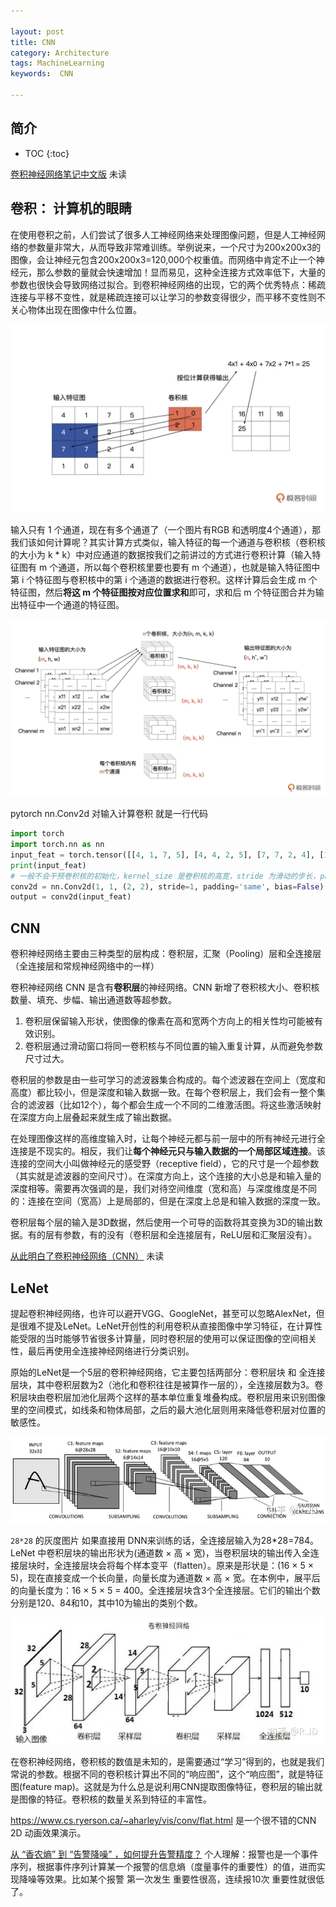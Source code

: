 ```yaml
---

layout: post
title: CNN
category: Architecture
tags: MachineLearning
keywords:  CNN

---
```




## 简介

* TOC
{:toc}

[卷积神经网络笔记](https://cs231n.github.io/convolutional-networks/)[中文版](https://zhuanlan.zhihu.com/p/22038289?refer=intelligentunit) 未读

## 卷积： 计算机的眼睛

在使用卷积之前，人们尝试了很多人工神经网络来处理图像问题，但是人工神经网络的参数量非常大，从而导致非常难训练。举例说来，一个尺寸为200x200x3的图像，会让神经元包含200x200x3=120,000个权重值。而网络中肯定不止一个神经元，那么参数的量就会快速增加！显而易见，这种全连接方式效率低下，大量的参数也很快会导致网络过拟合。到卷积神经网络的出现，它的两个优秀特点：稀疏连接与平移不变性，就是稀疏连接可以让学习的参数变得很少，而平移不变性则不关心物体出现在图像中什么位置。

![](/public/upload/machine/cnn_kernel.png)

输入只有 1 个通道，现在有多个通道了（一个图片有RGB 和透明度4个通道），那我们该如何计算呢？其实计算方式类似，输入特征的每一个通道与卷积核（卷积核的大小为 k * k）中对应通道的数据按我们之前讲过的方式进行卷积计算（输入特征图有 m 个通道，所以每个卷积核里要也要有 m 个通道），也就是输入特征图中第 i 个特征图与卷积核中的第 i 个通道的数据进行卷积。这样计算后会生成 m 个特征图，然后**将这 m 个特征图按对应位置求和**即可，求和后 m 个特征图合并为输出特征中一个通道的特征图。

![](/public/upload/machine/cnn_kernel_cal.png)


pytorch  nn.Conv2d 对输入计算卷积 就是一行代码

```python
import torch
import torch.nn as nn
input_feat = torch.tensor([[4, 1, 7, 5], [4, 4, 2, 5], [7, 7, 2, 4], [1, 0, 2, 4]], dtype=torch.float32)
print(input_feat)
# 一般不会干预卷积核的初始化，kernel_size 是卷积核的高宽，stride 为滑动的步长，padding 为补零的方式
conv2d = nn.Conv2d(1, 1, (2, 2), stride=1, padding='same', bias=False)
output = conv2d(input_feat)
```
## CNN

卷积神经网络主要由三种类型的层构成：卷积层，汇聚（Pooling）层和全连接层（全连接层和常规神经网络中的一样）

卷积神经网络 CNN 是含有**卷积层**的神经网络。CNN 新增了卷积核大小、卷积核数量、填充、步幅、输出通道数等超参数。
1. 卷积层保留输入形状，使图像的像素在高和宽两个方向上的相关性均可能被有效识别。
2. 卷积层通过滑动窗口将同一卷积核与不同位置的输入重复计算，从而避免参数尺寸过大。

卷积层的参数是由一些可学习的滤波器集合构成的。每个滤波器在空间上（宽度和高度）都比较小，但是深度和输入数据一致。在每个卷积层上，我们会有一整个集合的滤波器（比如12个），每个都会生成一个不同的二维激活图。将这些激活映射在深度方向上层叠起来就生成了输出数据。

在处理图像这样的高维度输入时，让每个神经元都与前一层中的所有神经元进行全连接是不现实的。相反，我们让**每个神经元只与输入数据的一个局部区域连接**。该连接的空间大小叫做神经元的感受野（receptive field），它的尺寸是一个超参数（其实就是滤波器的空间尺寸）。在深度方向上，这个连接的大小总是和输入量的深度相等。需要再次强调的是，我们对待空间维度（宽和高）与深度维度是不同的：连接在空间（宽高）上是局部的，但是在深度上总是和输入数据的深度一致。

卷积层每个层的输入是3D数据，然后使用一个可导的函数将其变换为3D的输出数据。有的层有参数，有的没有（卷积层和全连接层有，ReLU层和汇聚层没有）。

[从此明白了卷积神经网络（CNN）](https://mp.weixin.qq.com/s/0iSdnxJT2C6X4ON_OFVrYQ) 未读

## LeNet

提起卷积神经网络，也许可以避开VGG、GoogleNet，甚至可以忽略AlexNet，但是很难不提及LeNet。LeNet开创性的利用卷积从直接图像中学习特征，在计算性能受限的当时能够节省很多计算量，同时卷积层的使用可以保证图像的空间相关性，最后再使用全连接神经网络进行分类识别。

原始的LeNet是一个5层的卷积神经网络，它主要包括两部分：卷积层块 和 全连接层块，其中卷积层数为2（池化和卷积往往是被算作一层的），全连接层数为3。卷积层块由卷积层加池化层两个这样的基本单位重复堆叠构成。卷积层用来识别图像里的空间模式，如线条和物体局部，之后的最大池化层则用来降低卷积层对位置的敏感性。

![](/public/upload/machine/lenet5_overview.jpeg)

`28*28` 的灰度图片 如果直接用 DNN来训练的话，全连接层输入为28*28=784。LeNet 中卷积层块的输出形状为(通道数 × 高 × 宽)，当卷积层块的输出传入全连接层块时，全连接层块会将每个样本变平（flatten）。原来是形状是：(16 × 5 × 5)，现在直接变成一个长向量，向量长度为通道数 × 高 × 宽。在本例中，展平后的向量长度为：16 × 5 × 5 = 400。全连接层块含3个全连接层。它们的输出个数分别是120、84和10，其中10为输出的类别个数。

![](/public/upload/machine/lenet5_layer.jpeg)

在卷积神经网络，卷积核的数值是未知的，是需要通过“学习”得到的，也就是我们常说的参数。根据不同的卷积核计算出不同的“响应图”，这个“响应图”，就是特征图(feature map)。这就是为什么总是说利用CNN提取图像特征，卷积层的输出就是图像的特征。卷积核的数量关系到特征的丰富性。

https://www.cs.ryerson.ca/~aharley/vis/conv/flat.html 是一个很不错的CNN 2D 动画效果演示。 

[从 “香农熵” 到 “告警降噪” ，如何提升告警精度？](https://mp.weixin.qq.com/s/lP03aES69hySgRACNU_azA) 个人理解：报警也是一个事件序列，根据事件序列计算某一个报警的信息熵（度量事件的重要性）的值，进而实现降噪等效果。比如某个报警 第一次发生 重要性很高，连续报10次 重要性就很低了。